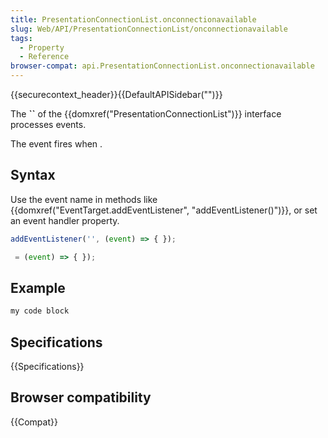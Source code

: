 ```yaml
---
title: PresentationConnectionList.onconnectionavailable
slug: Web/API/PresentationConnectionList/onconnectionavailable
tags:
  - Property
  - Reference
browser-compat: api.PresentationConnectionList.onconnectionavailable
---
```

{{securecontext_header}}{{DefaultAPISidebar("")}}

The **``** of the {{domxref("PresentationConnectionList")}} interface processes  events.

The  event fires when .

## Syntax

Use the event name in methods like {{domxref("EventTarget.addEventListener", "addEventListener()")}}, or set an event handler property.

```js
addEventListener('', (event) => { });

 = (event) => { });
```

## Example

```js
my code block
```

## Specifications

{{Specifications}}

## Browser compatibility

{{Compat}}

